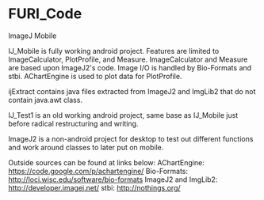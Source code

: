 FURI_Code
=========

ImageJ Mobile

IJ_Mobile is fully working android project. Features are limited to ImageCalculator, PlotProfile, and Measure.
ImageCalculator and Measure are based upon ImageJ2's code.
Image I/O is handled by Bio-Formats and stbi.
AChartEngine is used to plot data for PlotProfile.


ijExtract contains java files extracted from ImageJ2 and ImgLib2 that do not contain java.awt class.

IJ_Test1 is an old working android project, same base as IJ_Mobile just before radical restructuring and writing.

ImageJ2 is a non-android project for desktop to test out different functions and work around classes to later put on mobile.

Outside sources can be found at links below:
AChartEngine: https://code.google.com/p/achartengine/
Bio-Formats: http://loci.wisc.edu/software/bio-formats
ImageJ2 and ImgLib2: http://developer.imagej.net/
stbi: http://nothings.org/
